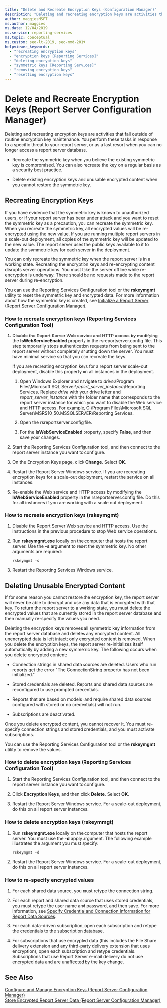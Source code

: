 ```yaml
---
title: "Delete and Recreate Encryption Keys (Configuration Manager)"
description: "Deleting and recreating encryption keys are activities that fall outside of routine encryption key maintenance."
author: maggiesMSFT
ms.author: maggies
ms.date: 12/04/2019
ms.service: reporting-services
ms.topic: conceptual
ms.custom: seo-lt-2019​, seo-mmd-2019
helpviewer_keywords:
  - "recreating encryption keys"
  - "encryption keys [Reporting Services]"
  - "deleting encryption keys"
  - "symmetric keys [Reporting Services]"
  - "removing encryption keys"
  - "resetting encryption keys"
---
```

# Delete and Recreate Encryption Keys (Report Server Configuration Manager)
  Deleting and recreating encryption keys are activities that fall outside of routine encryption key maintenance. You perform these tasks in response to a specific threat to your report server, or as a last resort when you can no longer access a report server database.  
  
-   Recreate the symmetric key when you believe the existing symmetric key is compromised. You can also recreate the key on a regular basis as a security best practice.  
  
-   Delete existing encryption keys and unusable encrypted content when you cannot restore the symmetric key.  
  
## Recreating Encryption Keys  
 If you have evidence that the symmetric key is known to unauthorized users, or if your report server has been under attack and you want to reset the symmetric key as a precaution, you can recreate the symmetric key. When you recreate the symmetric key, all encrypted values will be re-encrypted using the new value. If you are running multiple report servers in a scale-out deployment, all copies of the symmetric key will be updated to the new value. The report server uses the public keys available to it to update the symmetric key for each server in the deployment.  
  
 You can only recreate the symmetric key when the report server is in a working state. Recreating the encryption keys and re-encrypting content disrupts server operations. You must take the server offline while re-encryption is underway. There should be no requests made to the report server during re-encryption.  
  
 You can use the Reporting Services Configuration tool or the **rskeymgmt** utility to reset the symmetric key and encrypted data. For more information about how the symmetric key is created, see [Initialize a Report Server &#40;Report Server Configuration Manager&#41;](../../reporting-services/install-windows/ssrs-encryption-keys-initialize-a-report-server.md).  
  
### How to recreate encryption keys (Reporting Services Configuration Tool)  
  
1.  Disable the Report Server Web service and HTTP access by modifying the **IsWebServiceEnabled** property in the rsreportserver.config file. This step temporarily stops authentication requests from being sent to the report server without completely shutting down the server. You must have minimal service so that you can recreate the keys.  
  
     If you are recreating encryption keys for a report server scale-out deployment, disable this property on all instances in the deployment.  
  
    1.  Open Windows Explorer and navigate to *drive*:\Program Files\Microsoft SQL Server\\*report_server_instance*\Reporting Services. Replace *drive* with your drive letter and *report_server_instance* with the folder name that corresponds to the report server instance for which you want to disable the Web service and HTTP access. For example, C:\Program Files\Microsoft SQL Server\MSRS10_50.MSSQLSERVER\Reporting Services.  
  
    2.  Open the rsreportserver.config file.  
  
    3.  For the **IsWebServiceEnabled** property, specify **False**, and then save your changes.  
  
2.  Start the Reporting Services Configuration tool, and then connect to the report server instance you want to configure.  
  
3.  On the Encryption Keys page, click **Change**. Select **OK**.
  
4.  Restart the Report Server Windows service. If you are recreating encryption keys for a scale-out deployment, restart the service on all instances.  
  
5.  Re-enable the Web service and HTTP access by modifying the **IsWebServiceEnabled** property in the rsreportserver.config file. Do this for all instances if you are working with a scale out deployment.  
  
### How to recreate encryption keys (rskeymgmt)  
  
1.  Disable the Report Server Web service and HTTP access. Use the instructions in the previous procedure to stop Web service operations.  
  
2.  Run **rskeymgmt.exe** locally on the computer that hosts the report server. Use the **-s** argument to reset the symmetric key. No other arguments are required:  
  
    ```  
    rskeymgmt -s  
    ```  
  
3.  Restart the Reporting Services Windows service.  
  
## Deleting Unusable Encrypted Content  
 If for some reason you cannot restore the encryption key, the report server will never be able to decrypt and use any data that is encrypted with that key. To return the report server to a working state, you must delete the encrypted values that are currently stored in the report server database and then manually re-specify the values you need.  
  
 Deleting the encryption keys removes all symmetric key information from the report server database and deletes any encrypted content. All unencrypted data is left intact; only encrypted content is removed. When you delete the encryption keys, the report server re-initializes itself automatically by adding a new symmetric key. The following occurs when you delete encrypted content:  
  
-   Connection strings in shared data sources are deleted. Users who run reports get the error "The ConnectionString property has not been initialized."  
  
-   Stored credentials are deleted. Reports and shared data sources are reconfigured to use prompted credentials.  
  
-   Reports that are based on models (and require shared data sources configured with stored or no credentials) will not run.  
  
-   Subscriptions are deactivated.  
  
 Once you delete encrypted content, you cannot recover it. You must re-specify connection strings and stored credentials, and you must activate subscriptions.  
  
 You can use the Reporting Services Configuration tool or the **rskeymgmt** utility to remove the values.  
  
### How to delete encryption keys (Reporting Services Configuration Tool)  
  
1.  Start the Reporting Services Configuration tool, and then connect to the report server instance you want to configure.  
  
2.  Click **Encryption Keys**, and then click **Delete**. Select **OK**.
  
3.  Restart the Report Server Windows service. For a scale-out deployment, do this on all report server instances.  
  
### How to delete encryption keys (rskeymmgt)  
  
1.  Run **rskeymgmt.exe** locally on the computer that hosts the report server. You must use the **-d** apply argument. The following example illustrates the argument you must specify:  
  
    ```  
    rskeymgmt -d  
    ```  
  
2.  Restart the Report Server Windows service. For a scale-out deployment, do this on all report server instances.  
  
### How to re-specify encrypted values  
  
1.  For each shared data source, you must retype the connection string.  
  
2.  For each report and shared data source that uses stored credentials, you must retype the user name and password, and then save. For more information, see [Specify Credential and Connection Information for Report Data Sources](../../reporting-services/report-data/specify-credential-and-connection-information-for-report-data-sources.md).  
  
3.  For each data-driven subscription, open each subscription and retype the credentials to the subscription database.  
  
4.  For subscriptions that use encrypted data (this includes the File Share delivery extension and any third-party delivery extension that uses encryption), open each subscription and retype credentials. Subscriptions that use Report Server e-mail delivery do not use encrypted data and are unaffected by the key change.  
  
## See Also  
 [Configure and Manage Encryption Keys &#40;Report Server Configuration Manager&#41;](../../reporting-services/install-windows/ssrs-encryption-keys-manage-encryption-keys.md)   
 [Store Encrypted Report Server Data &#40;Report Server Configuration Manager&#41;](../../reporting-services/install-windows/ssrs-encryption-keys-store-encrypted-report-server-data.md)  
  
  
